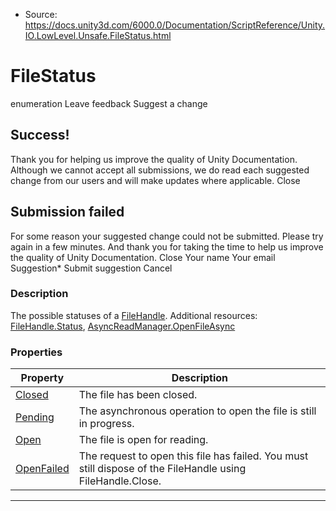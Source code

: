 * Source: https://docs.unity3d.com/6000.0/Documentation/ScriptReference/Unity.IO.LowLevel.Unsafe.FileStatus.html

# FileStatus
enumeration
Leave feedback
Suggest a change
## Success!
Thank you for helping us improve the quality of Unity Documentation. Although we cannot accept all submissions, we do read each suggested change from our users and will make updates where applicable.
Close
## Submission failed
For some reason your suggested change could not be submitted. Please <a>try again</a> in a few minutes. And thank you for taking the time to help us improve the quality of Unity Documentation.
Close
Your name Your email Suggestion* Submit suggestion
Cancel
### Description
The possible statuses of a [FileHandle](https://docs.unity3d.com/6000.0/Documentation/ScriptReference/Unity.IO.LowLevel.Unsafe.FileHandle.html).
Additional resources: [FileHandle.Status](https://docs.unity3d.com/6000.0/Documentation/ScriptReference/Unity.IO.LowLevel.Unsafe.FileHandle.Status.html), [AsyncReadManager.OpenFileAsync](https://docs.unity3d.com/6000.0/Documentation/ScriptReference/Unity.IO.LowLevel.Unsafe.AsyncReadManager.OpenFileAsync.html)
### Properties
Property | Description  
---|---  
[Closed](https://docs.unity3d.com/6000.0/Documentation/ScriptReference/Unity.IO.LowLevel.Unsafe.FileStatus.Closed.html) | The file has been closed.  
[Pending](https://docs.unity3d.com/6000.0/Documentation/ScriptReference/Unity.IO.LowLevel.Unsafe.FileStatus.Pending.html) | The asynchronous operation to open the file is still in progress.  
[Open](https://docs.unity3d.com/6000.0/Documentation/ScriptReference/Unity.IO.LowLevel.Unsafe.FileStatus.Open.html) | The file is open for reading.  
[OpenFailed](https://docs.unity3d.com/6000.0/Documentation/ScriptReference/Unity.IO.LowLevel.Unsafe.FileStatus.OpenFailed.html) | The request to open this file has failed. You must still dispose of the FileHandle using FileHandle.Close.  
* * *
